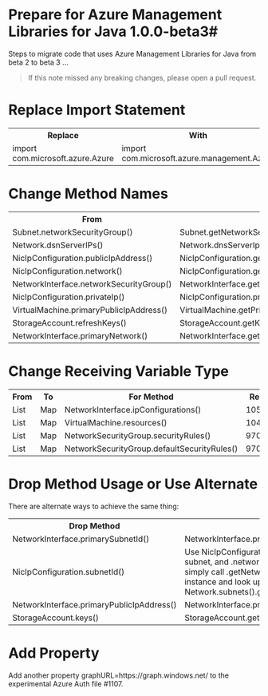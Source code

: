 ﻿# Prepare for Azure Management Libraries for Java 1.0.0-beta3#

Steps to migrate code that uses Azure Management Libraries for Java from beta 2 to beta 3 …

> If this note missed any breaking changes, please open a pull request.

# Replace Import Statement #

<table>
  <tr>
    <th>Replace</th>
    <th>With</th>
    <th>Ref</th>
  </tr>
  <tr>
    <td>import com.microsoft.azure.Azure</td>
    <td>import com.microsoft.azure.management.Azure</td>
    <td>#1144</td>
  </tr>
</table>

# Change Method Names #

<table>
  <tr>
    <th>From</th>
    <th>To</th>
    <th>Ref</th>
  </tr>
  <tr>
    <td>Subnet.networkSecurityGroup()</td>
    <td>Subnet.getNetworkSecurityGroup()</td>
    <td>#1140</td>
  </tr>
  <tr>
    <td>Network.dsnServerIPs()</td>
    <td>Network.dnsServerIps()</td>
    <td>#1140</td>
  </tr>
  <tr>
    <td>NicIpConfiguration.publicIpAddress()</td>
    <td>NicIpConfiguration.getPublicIpAddress()</td>
    <td>#1083</td>
  </tr>
  <tr>
    <td>NicIpConfiguration.network()</td>
    <td>NicIpConfiguration.getNetwork()</td>
    <td>#1083</td>
  </tr>
  <tr>
    <td>NetworkInterface.networkSecurityGroup()</td>
    <td>NetworkInterface.getNetworkSecurityGroup()</td>
    <td>#1065</td>
  </tr>
  <tr>
    <td>NicIpConfiguration.privateIp()</td>
    <td>NicIpConfiguration.privateIpAddress()</td>
    <td>#1055</td>
  </tr>
  <tr>
    <td>VirtualMachine.primaryPublicIpAddress()</td>
    <td>VirtualMachine.getPrimaryPublicIpAddress()</td>
    <td>#1090</td>
  </tr>
  <tr>
    <td>StorageAccount.refreshKeys()</td>
    <td>StorageAccount.getKeys()</td>
    <td>#1090</td>
  </tr>
  <tr>
    <td>NetworkInterface.primaryNetwork()</td>
    <td>NetworkInterface.getPrimaryNetwork()</td>
    <td>#1090</td>
  </tr>
</table>

# Change Receiving Variable Type #

<table>
  <tr>
    <th>From</th>
    <th>To</th>
    <th>For Method</th>
    <th>Ref</th>
  </tr>
  <tr>
    <td>List</td>
    <td>Map</td>
    <td>NetworkInterface.ipConfigurations()</td>
    <td>1055</td>
  </tr>
  <tr>
    <td>List</td>
    <td>Map</td>
    <td>VirtualMachine.resources()</td>
    <td>1045</td>
  </tr>
  <tr>
    <td>List</td>
    <td>Map</td>
    <td>NetworkSecurityGroup.securityRules()</td>
    <td>970</td>
  </tr>
  <tr>
    <td>List</td>
    <td>Map</td>
    <td>NetworkSecurityGroup.defaultSecurityRules()</td>
    <td>970</td>
  </tr>
</table>

# Drop Method Usage or Use Alternate #

There are alternate ways to achieve the same thing:

<table>
  <tr>
    <th>Drop Method</th>
    <th>Use Alternate</th>
    <th>Ref</th>
  </tr>
  <tr>
    <td>NetworkInterface.primarySubnetId()</td>
    <td>NetworkInterface.primaryIpConfiguration().subnetId()</td>
    <td>1090</td>
  </tr>
  <tr>
    <td>NicIpConfiguration.subnetId()</td>
    <td>Use NicIpConfiguration.subnetName() for the name of the subnet, and .networkId() for its parent virtual network ID. Or simply call .getNetwork() for the actual associated Network instance and look up the subnet using Network.subnets().get(subnetName)</td>
    <td>1090</td>
  </tr>
  <tr>
    <td>NetworkInterface.primaryPublicIpAddress()</td>
    <td>NetworkInterface.primaryIpConfiguration().getPublicIpAddress()</td>
    <td>1090</td>
  </tr>
  <tr>
    <td>StorageAccount.keys()</td>
    <td>StorageAccount.getKeys()</td>
    <td>1090</td>
  </tr>
</table>

# Add Property #

Add another property graphURL=https\://graph.windows.net/ to the experimental Azure Auth file #1107.


